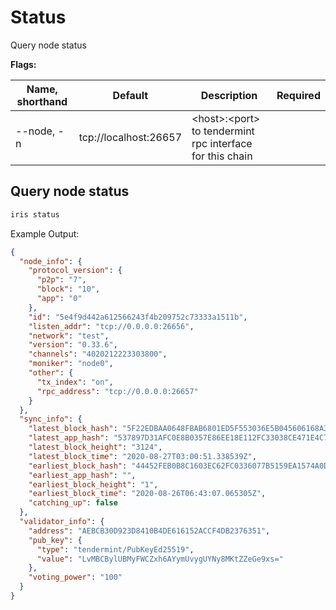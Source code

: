 # Status

Query node status

**Flags:**

| Name, shorthand | Default               | Description                                                | Required |
| --------------- | --------------------- | ---------------------------------------------------------- | -------- |
| --node, -n      | tcp://localhost:26657 | \<host>:\<port> to tendermint rpc interface for this chain |          |

## Query node status

```bash
iris status
```

Example Output:

```json
{
  "node_info": {
    "protocol_version": {
      "p2p": "7",
      "block": "10",
      "app": "0"
    },
    "id": "5e4f9d442a612566243f4b209752c73333a1511b",
    "listen_addr": "tcp://0.0.0.0:26656",
    "network": "test",
    "version": "0.33.6",
    "channels": "4020212223303800",
    "moniker": "node0",
    "other": {
      "tx_index": "on",
      "rpc_address": "tcp://0.0.0.0:26657"
    }
  },
  "sync_info": {
    "latest_block_hash": "5F22EDBAA0648FBAB6801ED5F553036E5B045606168A35839B20D55B9F6E06F3",
    "latest_app_hash": "537897D31AFC0E8B0357E86EE18E112FC33038CE471E4C715C6C414A2ADB6761",
    "latest_block_height": "3124",
    "latest_block_time": "2020-08-27T03:00:51.338539Z",
    "earliest_block_hash": "44452FEB0B8C1603EC62FC0336077B5159EA1574A0D01E88016225B8D3E38670",
    "earliest_app_hash": "",
    "earliest_block_height": "1",
    "earliest_block_time": "2020-08-26T06:43:07.065305Z",
    "catching_up": false
  },
  "validator_info": {
    "address": "AEBCB30D923D8410B4DE616152ACCF4DB2376351",
    "pub_key": {
      "type": "tendermint/PubKeyEd25519",
      "value": "LvMBCBylUBMyFWCZxh6AYymUvygUYNy8MKtZZeGe9xs="
    },
    "voting_power": "100"
  }
}
```
